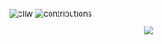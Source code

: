 ![cllw](https://user-images.githubusercontent.com/68690911/222131434-dcf2a6d3-96c0-4020-a9ee-0bc761af3cfb.gif)
![contributions](https://user-images.githubusercontent.com/68690911/221423892-9430c110-af90-409d-8c17-3d3403b2f45e.svg)

<p align="center"> 
               <img src="https://profile-counter.glitch.me/cl-lw/count.svg" />    

<p> 
